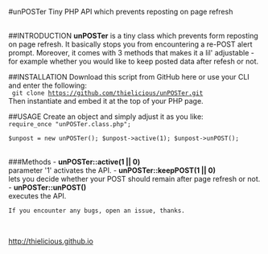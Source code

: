 #unPOSTer
Tiny PHP API which prevents reposting on page refresh
<br><br>

##INTRODUCTION
**unPOSTer** is a tiny class which prevents form reposting on page refresh. It basically stops you from encountering a re-POST alert prompt. Moreover, it comes with 3 methods that makes it a lil' adjustable - for example whether you would like to keep posted data after refesh or not.

##INSTALLATION
Download this script from GitHub here or use your CLI and enter the following:<br>
<code>
	git clone https://github.com/thielicious/unPOSTer.git
</code>
Then instantiate and embed it at the top of your PHP page.

##USAGE
Create an object and simply adjust it as you like:
<code>
	require_once "unPOSTer.class.php";	
	$unpost = new unPOSTer();
	$unpost->active(1);
	$unpost->unPOST();
</code>
<br>

###Methods
	- **unPOSTer::active(1 || 0)**<br>
		parameter '1' activates the API.
	- **unPOSTer::keepPOST(1 || 0)**<br>
		lets you decide whether your POST should remain after page refresh or not.
	- **unPOSTer::unPOST()**<br>
		executes the API.

	If you encounter any bugs, open an issue, thanks.
<br>


http://thielicious.github.io

	
